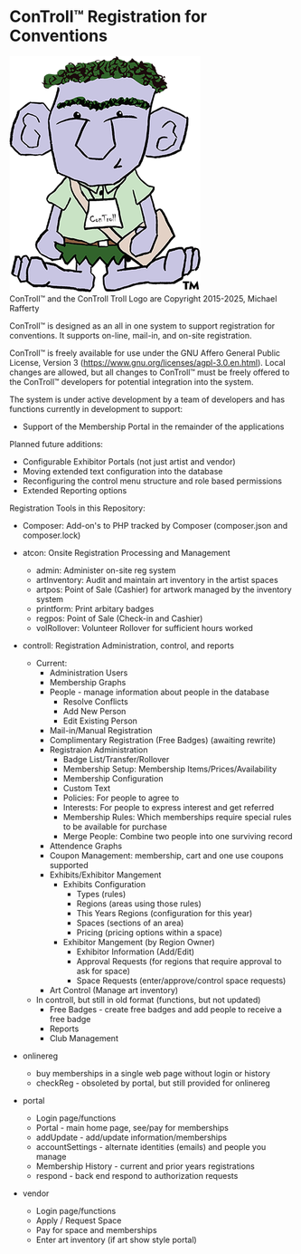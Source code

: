 # ConTroll™  Registration for Conventions
![Control Troll Logo](onlinereg/lib/ConTroll.png)\
ConTroll™ and the ConTroll Troll Logo are Copyright 2015-2025, Michael Rafferty

ConTroll™ is designed as an all in one system to support registration for conventions.  It supports on-line, mail-in, and on-site registration.

ConTroll™ is freely available for use under the GNU Affero General Public License, Version 3 (https://www.gnu.org/licenses/agpl-3.0.en.html). Local changes are allowed, but all changes to ConTroll™ must be freely offered to the ConTroll™ developers for potential integration into the system.

The system is under active development by a team of developers and has functions currently in development to support:
- Support of the Membership Portal in the remainder of the applications

Planned future additions:
- Configurable Exhibitor Portals (not just artist and vendor)
- Moving extended text configuration into the database
- Reconfiguring the control menu structure and role based permissions
- Extended Reporting options

Registration Tools in this Repository:
- Composer: Add-on's to PHP tracked by Composer (composer.json and composer.lock)
- atcon: Onsite Registration Processing and Management
  - admin: Administer on-site reg system
  - artInventory: Audit and maintain art inventory in the artist spaces
  - artpos: Point of Sale (Cashier) for artwork managed by the inventory system
  - printform: Print arbitary badges
  - regpos: Point of Sale (Check-in and Cashier)
  - volRollover: Volunteer Rollover for sufficient hours worked

- controll: Registration Administration, control, and reports
  - Current:
    - Administration Users
    - Membership Graphs 
    - People - manage information about people in the database
      - Resolve Conflicts
      - Add New Person
      - Edit Existing Person
    - Mail-in/Manual Registration
    - Complimentary Registration (Free Badges) (awaiting rewrite)
    - Registraion Administration
      - Badge List/Transfer/Rollover
      - Membership Setup: Membership Items/Prices/Availability
      - Membership Configuration
      - Custom Text
      - Policies: For people to agree to
      - Interests: For people to express interest and get referred
      - Membership Rules: Which memberships require special rules to be available for purchase
      - Merge People: Combine two people into one surviving record
    - Attendence Graphs
    - Coupon Management: membership, cart and one use coupons supported
    - Exhibits/Exhibitor Mangement
      - Exhibits Configuration
        - Types (rules)
        - Regions (areas using those rules)
        - This Years Regions (configuration for this year)
        - Spaces (sections of an area)
        - Pricing (pricing options within a space)
      - Exhibitor Mangement (by Region Owner)
        - Exhibitor Information (Add/Edit)
        - Approval Requests (for regions that require approval to ask for space)
        - Space Requests (enter/approve/control space requests)
    - Art Control (Manage art inventory)
  - In controll, but still in old format (functions, but not updated)
    - Free Badges - create free badges and add people to receive a free badge
    - Reports
    - Club Management
- onlinereg
  - buy memberships in a single web page without login or history
  - checkReg - obsoleted by portal, but still provided for onlinereg
- portal
  - Login page/functions
  - Portal - main home page, see/pay for memberships
  - addUpdate - add/update information/memberships
  - accountSettings - alternate identities (emails) and people you manage
  - Membership History - current and prior years registrations
  - respond - back end respond to authorization requests
- vendor
  - Login page/functions
  - Apply / Request Space
  - Pay for space and memberships
  - Enter art inventory (if art show style portal)